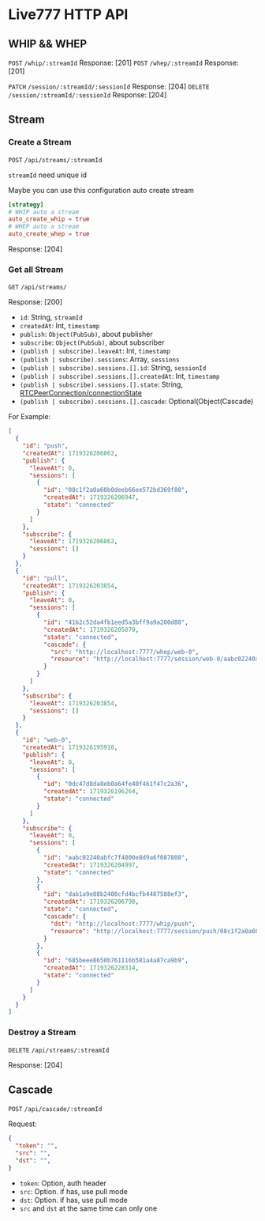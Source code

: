 # Live777 HTTP API

## WHIP && WHEP

`POST` `/whip/:streamId`
Response: [201]
`POST` `/whep/:streamId`
Response: [201]

`PATCH` `/session/:streamId/:sessionId`
Response: [204]
`DELETE` `/session/:streamId/:sessionId`
Response: [204]

## Stream

### Create a Stream

`POST` `/api/streams/:streamId`

`streamId` need unique id

Maybe you can use this configuration auto create stream

```toml
[strategy]
# WHIP auto a stream
auto_create_whip = true
# WHEP auto a stream
auto_create_whep = true
```

Response: [204]

### Get all Stream

`GET` `/api/streams/`

Response: [200]

- `id`: String, `streamId`
- `createdAt`: Int, `timestamp`
- `publish`: `Object(PubSub)`, about publisher
- `subscribe`: `Object(PubSub)`, about subscriber
- `(publish | subscribe).leaveAt`: Int, `timestamp`
- `(publish | subscribe).sessions`: Array, `sessions`
- `(publish | subscribe).sessions.[].id`: String, `sessionId`
- `(publish | subscribe).sessions.[].createdAt`: Int, `timestamp`
- `(publish | subscribe).sessions.[].state`: String, [RTCPeerConnection/connectionState](https://developer.mozilla.org/en-US/docs/Web/API/RTCPeerConnection/connectionState#value)
- `(publish | subscribe).sessions.[].cascade`: Optional(Object(Cascade)

For Example:

```json
[
  {
    "id": "push",
    "createdAt": 1719326206862,
    "publish": {
      "leaveAt": 0,
      "sessions": [
        {
          "id": "08c1f2a0a60b0deeb66ee572bd369f80",
          "createdAt": 1719326206947,
          "state": "connected"
        }
      ]
    },
    "subscribe": {
      "leaveAt": 1719326206862,
      "sessions": []
    }
  },
  {
    "id": "pull",
    "createdAt": 1719326203854,
    "publish": {
      "leaveAt": 0,
      "sessions": [
        {
          "id": "41b2c52da4fb1eed5a3bff9a9a200d80",
          "createdAt": 1719326205079,
          "state": "connected",
          "cascade": {
            "src": "http://localhost:7777/whep/web-0",
            "resource": "http://localhost:7777/session/web-0/aabc02240abfc7f4800e8d9a6f087808"
          }
        }
      ]
    },
    "subscribe": {
      "leaveAt": 1719326203854,
      "sessions": []
    }
  },
  {
    "id": "web-0",
    "createdAt": 1719326195910,
    "publish": {
      "leaveAt": 0,
      "sessions": [
        {
          "id": "0dc47d8da8eb0a64fe40f461f47c2a36",
          "createdAt": 1719326196264,
          "state": "connected"
        }
      ]
    },
    "subscribe": {
      "leaveAt": 0,
      "sessions": [
        {
          "id": "aabc02240abfc7f4800e8d9a6f087808",
          "createdAt": 1719326204997,
          "state": "connected"
        },
        {
          "id": "dab1a9e88b2400cfd4bcfb4487588ef3",
          "createdAt": 1719326206798,
          "state": "connected",
          "cascade": {
            "dst": "http://localhost:7777/whip/push",
            "resource": "http://localhost:7777/session/push/08c1f2a0a60b0deeb66ee572bd369f80"
          }
        },
        {
          "id": "685beee8650b761116b581a4a87ca9b9",
          "createdAt": 1719326228314,
          "state": "connected"
        }
      ]
    }
  }
]
```

### Destroy a Stream

`DELETE` `/api/streams/:streamId`

Response: [204]

## Cascade

`POST` `/api/cascade/:streamId`

Request:

```json
{
  "token": "",
  "src": "",
  "dst": "",
}
```

- `token`: Option, auth header
- `src`: Option. if has, use pull mode
- `dst`: Option. if has, use pull mode
- `src` and `dst` at the same time can only one

